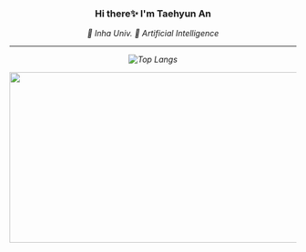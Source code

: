 <div align="center">
<h3> Hi there✨ I'm Taehyun An</h3>
<i>
  🏫 Inha Univ.
  📖 Artificial Intelligence
<hr border=0>

<!--
<h3>🌱 I’m currently learning 🌱<h3> </i>
<p align="left">
<h4> 
  Machine Learning -->
<!--   <img src="https://img.shields.io/badge/TensorFlow-FF6F00?style=flat-square&logo=TensorFlow&logoColor=white"/>  -->
<!--  <img src="https://img.shields.io/badge/PyTorch-EE4C2C?style=flat-square&logo=PyTorch&logoColor=white"/>
<h4>
<h4> 
  Web Front-End
  <img src="https://img.shields.io/badge/React-61DAFB?style=flat-square&logo=React&logoColor=white"/>
  <img src="https://img.shields.io/badge/HTML5-EE4C2C?style=flat-square&logo=HTML5&logoColor=white"/>
  <img src="https://img.shields.io/badge/CSS3-1572B6?style=flat-square&logo=CSS3&logoColor=white"/>
  <img src="https://img.shields.io/badge/JavaScript-F7DF1E?style=flat-square&logo=JavaScript&logoColor=white"/> 
<h4>
<h4>
  <i>
  Etc.
  </i>
  <img src="https://img.shields.io/badge/MySQL-4479A1?style=flat-square&logo=MySQL&logoColor=white"/>
  <img src="https://img.shields.io/badge/JAVA-007396?style=flat-square&logo=OpenJDK&logoColor=white"/>
  <img src="https://img.shields.io/badge/C++-00599C?style=flat-square&logo=C++&logoColor=white"/>
  <img src="https://img.shields.io/badge/Python-3776AB?style=flat-square&logo=Python&logoColor=white"/>
</h4>
-->
<!--![Top Langs](https://github-readme-stats.vercel.app/api?username=zizi-ctrl)-->
![Top Langs](https://github-readme-stats.vercel.app/api/top-langs/?username=mattie3e&layout=compact&show_icons=true&theme=transparent)


<a href="https://www.gitanimals.org/en_US?utm_medium=image&utm_source=mattie3e&utm_content=farm">
<img
  src="https://render.gitanimals.org/farms/mattie3e"
  width="600"
  height="300"
/>
</a>
  <!--
https://github-readme-stats.vercel.app/api/top-langs/?username=zizi-ctrl&layout=compact&theme=transparent)-->

</div>
 
<!--

**zizi-ctrl/zizi-ctrl** is a ✨ _special_ ✨ repository because its `README.md` (this file) appears on your GitHub profile.

Here are some ideas to get you started:

- 🔭 I’m currently working on ...
- 🌱 I’m currently learning ...
- 👯 I’m looking to collaborate on ...
- 🤔 I’m looking for help with ...
- 💬 Ask me about ...
- 📫 How to reach me: ...
- 😄 Pronouns: ...
- ⚡ Fun fact: ...
-->

